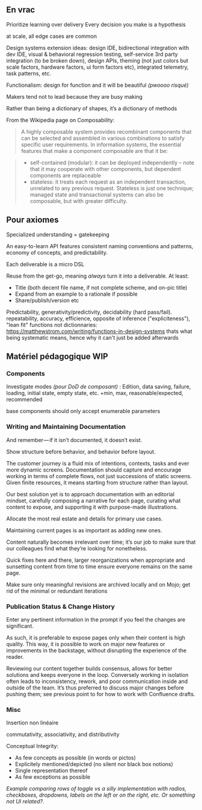 ## En vrac

Prioritize learning over delivery
Every decision you make is a hypothesis

at scale, all edge cases are common

Design systems extension ideas: design IDE, bidirectional integration with dev IDE, visual & behavioral regression testing, self-service 3rd party integration (to be broken down), design APIs, theming (not just colors but scale factors, hardware factors, ui form factors etc), integrated telemetry, task patterns, etc.

Functionalism: design for function and it will be beautiful *(pwoooo risqué)*

Makers tend not to lead because they are busy making

Rather than being a dictionary of shapes, it’s a dictionary of methods

From the Wikipedia page on Composability:

>A highly composable system provides recombinant components that can be selected and assembled in various combinations to satisfy specific user requirements. In information systems, the essential features that make a component composable are that it be:

>- self-contained (modular): it can be deployed independently – note that it may cooperate with other components, but dependent components are replaceable
>- stateless: it treats each request as an independent transaction, unrelated to any previous request. Stateless is just one technique; managed state and transactional systems can also be composable, but with greater difficulty.

## Pour axiomes

Specialized understanding = gatekeeping

An easy-to-learn API features consistent naming conventions and patterns, economy of concepts, and predictability.

Each deliverable is a micro DSL

Reuse from the get-go, meaning *always* turn it into a deliverable. At least:

- Title (both decent file name, if not complete scheme, and on-pic title)
- Expand from an example to a rationale if possible
- Share/publish/version etc

Predictability, generativity/predictivity, decidability (hard pass/fail). repeatability, accuracy, efficience, opposite of inference ("expliciteness"), "lean fit"
functions not dictionnaries: <https://matthewstrom.com/writing/functions-in-design-systems>
thats what being systematic means, hence why it can't just be added afterwards

## Matériel pédagogique WIP

### Components

Investigate modes *(pour DoD de composant)* : Edition, data saving, failure, loading, initial state, empty state, etc. +min, max, reasonable/expected, recommended

base components should only accept enumerable parameters

### Writing and Maintaining Documentation

And remember — if it isn’t documented, it doesn’t exist.

Show structure before behavior, and behavior before layout.

The customer journey is a fluid mix of intentions, contexts, tasks and ever more dynamic screens. Documentation should capture and encourage working in terms of complete flows, not just successions of static screens. Given finite resources, it means starting from structure rather than layout.

Our best solution yet is to approach documentation with an editorial mindset, carefully composing a narrative for each page, curating what content to expose, and supporting it with purpose-made illustrations.

Allocate the most real estate and details for primary use cases.

Maintaining current pages is as important as adding new ones.

Content naturally becomes irrelevant over time; it’s our job to make sure that our colleagues find what they’re looking for nonetheless.

Quick fixes here and there, larger reorganizations when appropriate and sunsetting content from time to time ensure everyone remains on the same page.

Make sure only meaningful revisions are archived locally and on Mojo; get rid of the minimal or redundant iterations

### Publication Status & Change History

Enter any pertinent information in the prompt if you feel the changes are significant.

As such, it is preferable to expose pages only when their content is high quality. This way, it is possible to work on major new features or improvements in the backstage, without disrupting the experience of the reader.

Reviewing our content together builds consensus, allows for better solutions and keeps everyone in the loop. Conversely working in isolation often leads to inconsistency, rework, and poor communication inside and outside of the team. It’s thus preferred to discuss major changes before pushing them; see previous point to for how to work with Confluence drafts.

### Misc

Insertion non linéaire

commutativity, associativity, and distributivity

Conceptual Integrity:

- As few concepts as possible (in words or pictos)
- Explicitely mentioned/depicted (no silent nor black box notions)
- Single representation thereof
- As few exceptions as possible

*Example comparing rows of toggle vs a silly implementation with radios, checkboxes, dropdowns, labels on the left or on the right, etc. Or something not UI related?*.
